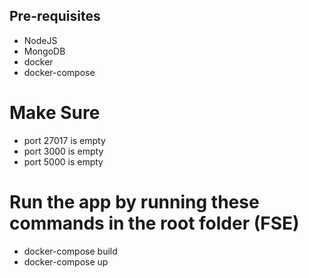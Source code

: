 ## Pre-requisites
- NodeJS
- MongoDB
- docker
- docker-compose

# Make Sure
- port 27017 is empty
- port 3000 is empty
- port 5000 is empty

# Run the app by running these commands in the root folder (FSE)
- docker-compose build
- docker-compose up